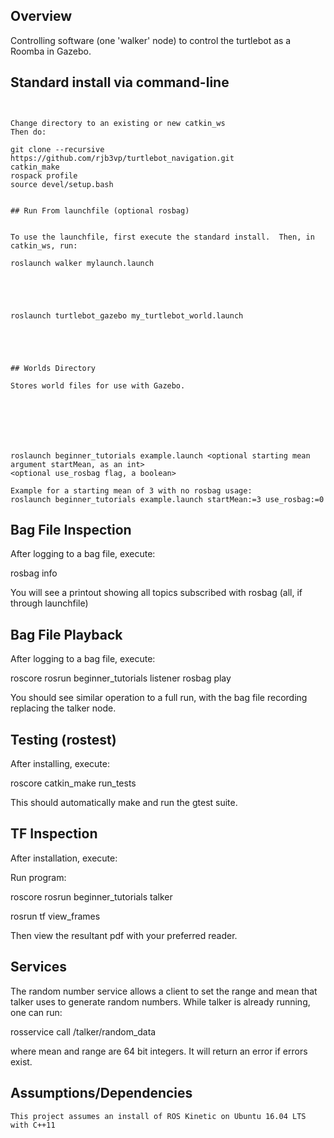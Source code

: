 ## Overview

Controlling software (one 'walker' node) to control the turtlebot as a Roomba in Gazebo.

## Standard install via command-line
```


Change directory to an existing or new catkin_ws
Then do:

git clone --recursive https://github.com/rjb3vp/turtlebot_navigation.git
catkin_make
rospack profile
source devel/setup.bash


## Run From launchfile (optional rosbag)


To use the launchfile, first execute the standard install.  Then, in catkin_ws, run:

roslaunch walker mylaunch.launch





roslaunch turtlebot_gazebo my_turtlebot_world.launch





## Worlds Directory

Stores world files for use with Gazebo.







roslaunch beginner_tutorials example.launch <optional starting mean argument startMean, as an int>
<optional use_rosbag flag, a boolean>

Example for a starting mean of 3 with no rosbag usage:
roslaunch beginner_tutorials example.launch startMean:=3 use_rosbag:=0

```

## Bag File Inspection
After logging to a bag file, execute:

rosbag info <bag file name>

You will see a printout showing all topics subscribed with rosbag (all, if through launchfile)


## Bag File Playback

After logging to a bag file, execute:

roscore
rosrun beginner_tutorials listener
rosbag play <bag file name>

You should see similar operation to a full run, with the bag file recording replacing the talker node.


## Testing (rostest)
After installing, execute:

roscore
catkin_make run_tests

This should automatically make and run the gtest suite.

## TF Inspection
After installation, execute:

Run program: 

roscore
rosrun beginner_tutorials talker

rosrun tf view_frames

Then view the resultant pdf with your preferred reader.

## Services
The random number service allows a client to set the range and mean that talker uses to generate random numbers.
While talker is already running, one can run:

rosservice call /talker/random_data <Mean> <Range>

where mean and range are 64 bit integers.
It will return an error if errors exist.


## Assumptions/Dependencies
```
This project assumes an install of ROS Kinetic on Ubuntu 16.04 LTS with C++11


